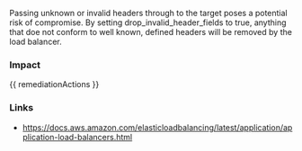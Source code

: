 
Passing unknown or invalid headers through to the target poses a potential risk of compromise.
By setting drop_invalid_header_fields to true, anything that doe not conform to well known, defined headers will be removed by the load balancer.


### Impact
<!-- Add Impact here -->

<!-- DO NOT CHANGE -->
{{ remediationActions }}

### Links
- https://docs.aws.amazon.com/elasticloadbalancing/latest/application/application-load-balancers.html


